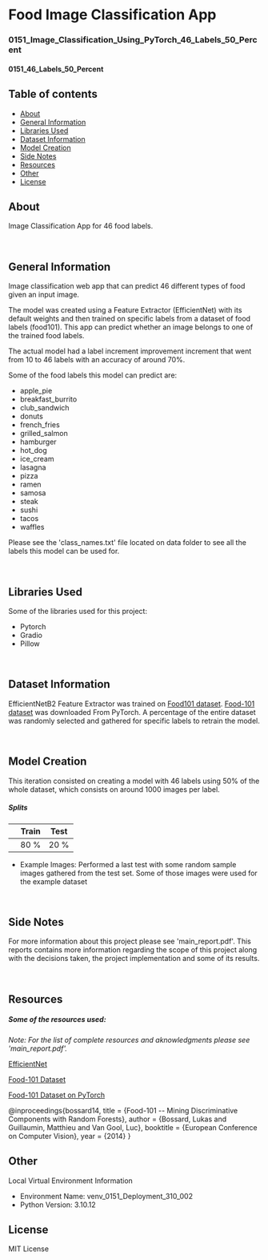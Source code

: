 # Food Image Classification App
### 0151_Image_Classification_Using_PyTorch_46_Labels_50_Percent
#### 0151_46_Labels_50_Percent

## Table of contents
* [About](#about)
* [General Information](#general-information)
* [Libraries Used](#libraries-used)
* [Dataset Information](#dataset-information)
* [Model Creation](#model-creation)
* [Side Notes](#side-notes)
* [Resources](#resources)
* [Other](#other)
* [License](#license)


## About
Image Classification App for 46 food labels.

<br>

## General Information
Image classification web app that can predict 46 different types of food given an input image.

The model was created using a Feature Extractor (EfficientNet) with its default weights and then trained on specific labels from a dataset of food labels (food101).
This app can predict whether an image belongs to one of the trained food labels.

The actual model had a label increment improvement increment that went from 10 to 46 labels with an accuracy of around 70%.

Some of the food labels this model can predict are:
- apple_pie
- breakfast_burrito
- club_sandwich
- donuts
- french_fries
- grilled_salmon
- hamburger
- hot_dog
- ice_cream
- lasagna
- pizza
- ramen
- samosa
- steak
- sushi
- tacos
- waffles

Please see the 'class_names.txt' file located on data folder to see all the labels this model can be used for.


<br>

## Libraries Used
Some of the libraries used for this project:
- Pytorch
- Gradio
- Pillow


<br>

## Dataset Information

EfficientNetB2 Feature Extractor was trained on [Food101 dataset](https://data.vision.ee.ethz.ch/cvl/datasets_extra/food-101/).
[Food-101 dataset](https://pytorch.org/vision/main/generated/torchvision.datasets.Food101.html) was downloaded From PyTorch. A percentage of the entire dataset was randomly selected and gathered for specific labels to retrain the model.

<br>

## Model Creation
This iteration consisted on creating a model with 46 labels using 50% of the whole dataset, which consists on around 1000 images per label.

##### Splits

| | Train | Test |
|--|--|--|
| | 80 % | 20 % |


- Example Images: Performed a last test with some random sample images gathered from the test set. Some of those images were used for the example dataset


<br>

## Side Notes
For more information about this project please see 'main_report.pdf'. This reports contains more information regarding the scope of this project along with the decisions taken, the project implementation and some of its results.

<br>

## Resources

##### Some of the resources used:
*Note: For the list of complete resources and aknowledgments please see 'main_report.pdf'.*

[EfficientNet](https://pytorch.org/vision/main/models/efficientnet.html)

[Food-101 Dataset](https://data.vision.ee.ethz.ch/cvl/datasets_extra/food-101/)

[Food-101 Dataset on PyTorch](https://pytorch.org/vision/main/generated/torchvision.datasets.Food101.html)

@inproceedings{bossard14,
  title = {Food-101 -- Mining Discriminative Components with Random Forests},
  author = {Bossard, Lukas and Guillaumin, Matthieu and Van Gool, Luc},
  booktitle = {European Conference on Computer Vision},
  year = {2014}
}


## Other

Local Virtual Environment Information
- Environment Name: venv_0151_Deployment_310_002
- Python Version: 3.10.12


## License
MIT License